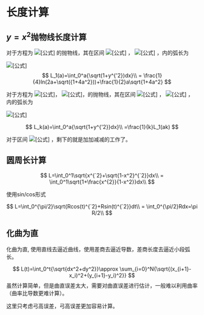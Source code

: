 # 长度计算


## $y=x^2$抛物线长度计算

对于方程为 ![[公式]](https://www.zhihu.com/equation?tex=y+%3D+x%5E2) 的抛物线，其在区间 ![[公式]](https://www.zhihu.com/equation?tex=%5B0%2C+a%5D) ， ![[公式]](https://www.zhihu.com/equation?tex=a+%3E+0) ，内的弧长为

![[公式]](https://www.zhihu.com/equation?tex=%5Cbegin%7Balign%7D+++++L_1+%5Cleft%28+a+%5Cright%29+%26%3D+%5Cint_0%5Ea+%5Csqrt%7B1+%2B+%5Cleft%28+y%5E%5Cprime+%5Cright%29%5E2%7D+%5C%2C+%7B%5Crm%7Bd%7D%7D+x+%5C%5C+++++%26%3D+%5Cint_0%5Ea+%5Csqrt%7B1+%2B+4+x%5E2%7D+%5C%2C+%7B%5Crm%7Bd%7D%7D+x+%5C%5C+++++%26%5Cxlongequal%5B%7B%5Crm%7Bd%7D%7Dx+%3D+%5Cfrac%7B1%7D%7B2%7D%7B%5Crm%7Bsec%7D%7D%5E2+u%5D%7Bx+%3D+%5Cfrac%7B1%7D%7B2%7D%7B%5Crm%7Btan%7D%7D+u%7D+%5Cint_0%5E%7B%7B%5Crm%7Barctan%7D%7D+2a%7D+%5Cdfrac%7B%7B%5Crm%7Bd%7D%7D+u%7D%7B%7B%5Crm%7Bcos%7D%7D%5E3+u%7D+%5C%5C+++++%26%3D+%5Cdfrac%7B1%7D%7B4%7D+%7B%5Crm%7Bln%7D%7D+%5Cleft%28+2+a+%2B+%5Csqrt%7B1+%2B+4+a%5E2%7D+%5Cright%29+%2B+%5Cdfrac%7B1%7D%7B2%7D+a+%5Csqrt%7B1+%2B+4+a%5E2%7D+%5Cend%7Balign%7D)
$$
L_1(a)=\int_0^a{\sqrt(1+y^{'2})dx}\\
= \frac{1}{4}ln(2a+\sqrt({1+4a^2}))+\frac{1}{2}a\sqrt{1+4a^2}
$$




对于方程为 ![[公式]](https://www.zhihu.com/equation?tex=y+%3D+k+x%5E2)， ![[公式]](https://www.zhihu.com/equation?tex=k+%5Cneq+0)，的抛物线，其在区间 ![[公式]](https://www.zhihu.com/equation?tex=%5B0%2C+a%5D) ， ![[公式]](https://www.zhihu.com/equation?tex=a+%3E+0) ，内的弧长为

![[公式]](https://www.zhihu.com/equation?tex=%5Cbegin%7Balign%7D+++++L_k+%5Cleft%28+a+%5Cright%29+%26%3D+%5Cint_0%5Ea+%5Csqrt%7B1+%2B+%5Cleft%28+y%5E%5Cprime+%5Cright%29%5E2%7D+%5C%2C+%7B%5Crm%7Bd%7D%7D+x+%5C%5C+++++%26%3D+%5Cint_0%5Ea+%5Csqrt%7B1+%2B+4+k%5E2+x%5E2%7D+%5C%2C+%7B%5Crm%7Bd%7D%7D+x+%5C%5C+++++%26%3D+%5Cdfrac%7B1%7D%7Bk%7D+%5Cint_0%5Ea+%5Csqrt%7B1+%2B+4+k%5E2+x%5E2%7D+%5C%2C+%7B%5Crm%7Bd%7D%7D+%5Cleft%28+k+x+%5Cright%29+%5C%5C+++++%26%3D+%5Cdfrac%7B1%7D%7Bk%7D+%5Cint_0%5E%7Ba+k%7D+%5Csqrt%7B1+%2B+4+u%5E2%7D+%5C%2C+%7B%5Crm%7Bd%7D%7D+u+%5C%5C+++++%26%3D+%5Cdfrac%7B1%7D%7Bk%7D+L_1+%5Cleft%28+a+k+%5Cright%29+%5Cend%7Balign%7D)


$$
L_k(a)=\int_0^a{\sqrt{1+y^{'2}}dx}\\
=\frac{1}{k}L_1(ak)
$$




对于区间 ![[公式]](https://www.zhihu.com/equation?tex=%5Ba%2C+b%5D) ，剩下的就是加加减减的工作了。



## 圆周长计算

$$
L=\int_0^1\sqrt{x^{`2}+\sqrt{1-x^2}^{`2}}dx\\
= \int_0^1\sqrt{1+\frac{x^{2}}{1-x^2}}dx\\
$$



使用sin/cos形式


$$
L=\int_0^{\pi/2}\sqrt{Rcos(t)^{`2}+Rsin(t)^{`2}}dt\\
= \int_0^{\pi/2}Rdx=\pi R/2\\
$$

## 化曲为直


化曲为直, 使用直线去逼近曲线，使用差商去逼近导数，差商长度去逼近小段弧长。


$$
L(t)=\int_0^t{\sqrt{dx^2+dy^2}}\approx \sum_{i=0}^N{\sqrt{(x_{i+1}-x_i)^2+(y_{i+1}-y_i)^2}}
$$
虽然计算简单，但是曲直误差太大，需要对曲直误差进行估计，一般难以利用曲率（曲率比导数更难计算）。

这里只考虑弓高误差，弓高误差更加容易计算。